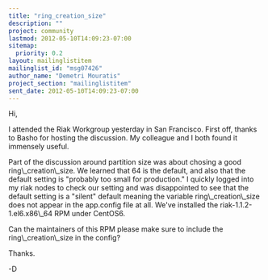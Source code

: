 ```yaml
---
title: "ring_creation_size"
description: ""
project: community
lastmod: 2012-05-10T14:09:23-07:00
sitemap:
  priority: 0.2
layout: mailinglistitem
mailinglist_id: "msg07426"
author_name: "Demetri Mouratis"
project_section: "mailinglistitem"
sent_date: 2012-05-10T14:09:23-07:00
---
```


Hi,

I attended the Riak Workgroup yesterday in San Francisco. First off, 
thanks to Basho for hosting the discussion. My colleague and I both 
found it immensely useful.


Part of the discussion around partition size was about chosing a good 
ring\\_creation\\_size. We learned that 64 is the default, and also that 
the default setting is "probably too small for production." I quickly 
logged into my riak nodes to check our setting and was disappointed to 
see that the default setting is a "silent" default meaning the variable 
ring\\_creation\\_size does not appear in the app.config file at all. We've 
installed the riak-1.1.2-1.el6.x86\\_64 RPM under CentOS6.


Can the maintainers of this RPM please make sure to include the 
ring\\_creation\\_size in the config?


Thanks.

-D

